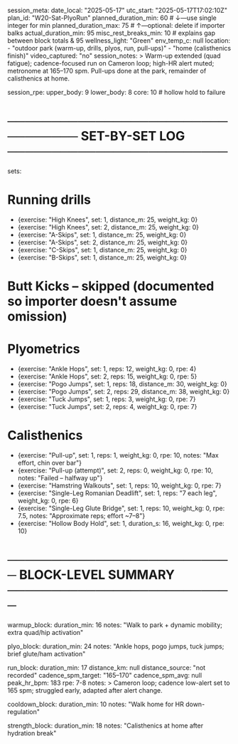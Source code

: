 session_meta:
  date_local: "2025-05-17"
  utc_start: "2025-05-17T17:02:10Z"
  plan_id:  "W20-Sat-PlyoRun"
  planned_duration_min: 60        # ↓—use single integer for min
  planned_duration_max: 75        # ↑—optional: delete if importer balks
  actual_duration_min: 95
  misc_rest_breaks_min: 10        # explains gap between block totals & 95
  wellness_light: "Green"
  env_temp_c: null
  location:
    - "outdoor park (warm-up, drills, plyos, run, pull-ups)"
    - "home (calisthenics finish)"
  video_captured: "no"
  session_notes: >
    Warm-up extended (quad fatigue); cadence-focused run on Cameron loop;
    high-HR alert muted; metronome at 165–170 spm. Pull-ups done at the park,
    remainder of calisthenics at home.

session_rpe:
  upper_body: 9
  lower_body: 8
  core:       10                  # hollow hold to failure

# ───────────────────────────────── SET-BY-SET LOG ─────────────────────────
sets:
  # Running drills
  - {exercise: "High Knees", set: 1, distance_m: 25, weight_kg: 0}
  - {exercise: "High Knees", set: 2, distance_m: 25, weight_kg: 0}
  - {exercise: "A-Skips",    set: 1, distance_m: 25, weight_kg: 0}
  - {exercise: "A-Skips",    set: 2, distance_m: 25, weight_kg: 0}
  - {exercise: "C-Skips",    set: 1, distance_m: 25, weight_kg: 0}
  - {exercise: "B-Skips",    set: 1, distance_m: 25, weight_kg: 0}
  # Butt Kicks – skipped (documented so importer doesn't assume omission)

  # Plyometrics
  - {exercise: "Ankle Hops", set: 1, reps: 12, weight_kg: 0, rpe: 4}
  - {exercise: "Ankle Hops", set: 2, reps: 15, weight_kg: 0, rpe: 5}
  - {exercise: "Pogo Jumps", set: 1, reps: 18, distance_m: 30, weight_kg: 0}
  - {exercise: "Pogo Jumps", set: 2, reps: 29, distance_m: 38, weight_kg: 0}
  - {exercise: "Tuck Jumps", set: 1, reps: 3,  weight_kg: 0, rpe: 7}
  - {exercise: "Tuck Jumps", set: 2, reps: 4,  weight_kg: 0, rpe: 7}

  # Calisthenics
  - {exercise: "Pull-up",            set: 1, reps: 1, weight_kg: 0, rpe: 10,
     notes: "Max effort, chin over bar"}
  - {exercise: "Pull-up (attempt)",  set: 2, reps: 0, weight_kg: 0, rpe: 10,
     notes: "Failed – halfway up"}
  - {exercise: "Hamstring Walkouts", set: 1, reps: 10, weight_kg: 0, rpe: 7}
  - {exercise: "Single-Leg Romanian Deadlift",
     set: 1, reps: "7 each leg", weight_kg: 0, rpe: 6}
  - {exercise: "Single-Leg Glute Bridge",
     set: 1, reps: 10, weight_kg: 0, rpe: 7.5,
     notes: "Approximate reps; effort ~7–8"}
  - {exercise: "Hollow Body Hold",   set: 1, duration_s: 16, weight_kg: 0, rpe: 10}

# ────────────────────────── BLOCK-LEVEL SUMMARY ──────────────────────────
warmup_block:
  duration_min: 16
  notes: "Walk to park + dynamic mobility; extra quad/hip activation"

plyo_block:
  duration_min: 24
  notes: "Ankle hops, pogo jumps, tuck jumps; brief glute/ham activation"

run_block:
  duration_min: 17
  distance_km: null
  distance_source: "not recorded"
  cadence_spm_target: "165–170"
  cadence_spm_avg: null
  peak_hr_bpm: 183
  rpe: 7-8
  notes: >
    Cameron loop; cadence low-alert set to 165 spm; struggled early,
    adapted after alert change.

cooldown_block:
  duration_min: 10
  notes: "Walk home for HR down-regulation"

strength_block:
  duration_min: 18
  notes: "Calisthenics at home after hydration break"